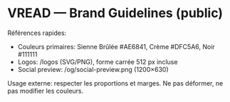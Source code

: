 # VREAD — Brand Guidelines (public)

Références rapides:
- Couleurs primaires: Sienne Brûlée #AE6841, Crème #DFC5A6, Noir #111111
- Logos: /logos (SVG/PNG), forme carrée 512 px incluse
- Social preview: /og/social-preview.png (1200×630)

Usage externe: respecter les proportions et marges. Ne pas déformer, ne pas modifier les couleurs.